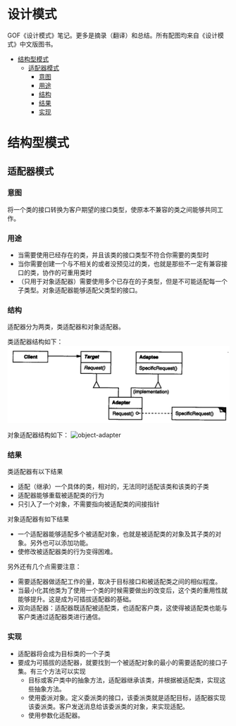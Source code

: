 # 设计模式

GOF《设计模式》笔记。更多是摘录（翻译）和总结。所有配图均来自《设计模式》中文版图书。


<!-- vim-markdown-toc Redcarpet -->
* [结构型模式](#结构型模式)
    * [适配器模式](#适配器模式)
        * [意图](#意图)
        * [用途](#用途)
        * [结构](#结构)
        * [结果](#结果)
        * [实现](#实现)

<!-- vim-markdown-toc -->

# 结构型模式

## 适配器模式

### 意图

将一个类的接口转换为客户期望的接口类型，使原本不兼容的类之间能够共同工作。

### 用途

- 当需要使用已经存在的类，并且该类的接口类型不符合你需要的类型时
- 当你需要创建一个与不相关的或者没预见过的类，也就是那些不一定有兼容接口的类，协作的可重用类时
- （只用于对象适配器）需要使用多个已存在的子类型，但是不可能适配每一个子类型。对象适配器能够适配父类型的接口。

### 结构

适配器分为两类，类适配器和对象适配器。

类适配器结构如下：
![class-adapter](/assets/pictures/studying/class-adapter.png)

对象适配器结构如下：
![object-adapter](/assets/pictures/studying/object-adatper.png)

### 结果

类适配器有以下结果
- 适配（继承）一个具体的类，相对的，无法同时适配该类和该类的子类
- 适配器能够重载被适配类的行为
- 只引入了一个对象，不需要指向被适配类的间接指针

对象适配器有如下结果
- 一个适配器能够适配多个被适配对象，也就是被适配类的对象及其子类的对象。另外也可以添加功能。
- 使修改被适配器类的行为变得困难。

另外还有几个点需要注意：
- 需要适配器做适配工作的量，取决于目标接口和被适配类之间的相似程度。
- 当最小化其他类为了使用一个类的时候需要做出的改变后，这个类的重用性就能够提升。这是成为可插拔适配器的基础。
- 双向适配器：适配器既适配被适配类，也适配客户类，这使得被适配类也能与客户类通过适配器类进行通信。

### 实现

- 适配器将会成为目标类的一个子类
- 要成为可插拔的适配器，就要找到一个被适配对象的最小的需要适配的接口子集。有三个方法可以实现
  - 目标或客户类中的抽象方法，适配器继承该类，并根据被适配类，实现这些抽象方法。
  - 使用委派对象。定义委派类的接口，该委派类就是适配目标，适配器实现该委派类。客户发送消息给该委派类的对象，来实现适配。
  - 使用参数化适配器。
